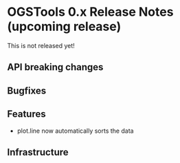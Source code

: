 # OGSTools 0.x Release Notes (upcoming release)

This is not released yet!

## API breaking changes

## Bugfixes

## Features

- plot.line now automatically sorts the data

## Infrastructure
